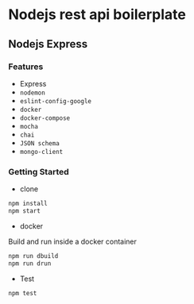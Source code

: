 # Nodejs rest api boilerplate
## Nodejs Express  


### Features

* Express
* `nodemon`
* `eslint-config-google`
* `docker`
* `docker-compose`
* `mocha`
* `chai`
* `JSON schema`
* `mongo-client`


### Getting Started

* clone 

```sh
npm install
npm start
```

* docker

Build and run inside a docker container

```sh
npm run dbuild
npm run drun 
```

* Test 
```sh
npm test
```